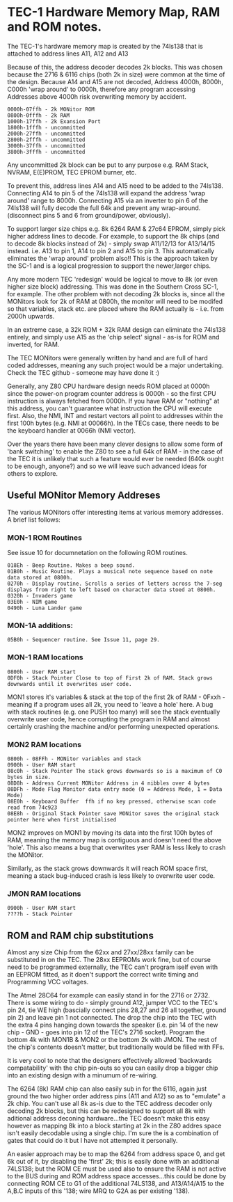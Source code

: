 # TEC-1 Hardware Memory Map, RAM and ROM notes.

The TEC-1's hardware memory map is created by the 74ls138 that is attached to address lines A11, A12 and A13

Because of this, the address decoder decodes 2k blocks. This was chosen because the 2716 & 6116 chips (both 2k in size) were common at the time of the design. Because A14 and A15 are not decoded, Address 4000h, 8000h, C000h 'wrap around' to 0000h, therefore any program accessing Addresses above 4000h risk overwriting memory by accident.

```
0000h-07ffh - 2k MONitor ROM
0800h-0fffh - 2k RAM
1000h-17ffh - 2k Exansion Port
1800h-1fffh - uncommitted
2000h-27ffh - uncommitted	
2800h-2fffh - uncommitted
3000h-37ffh - uncommitted
3800h-3fffh - uncommitted
```

Any uncommitted 2k block can be put to any purpose e.g. RAM Stack, NVRAM, E(E)PROM, TEC EPROM burner, etc.

To prevent this, address lines A14 and A15 need to be added to the 74ls138. Connecting A14 to pin 5 of the 74ls138 will expand the address 'wrap around' range to 8000h. Connecting A15 via an inverter to pin 6 of the 74ls138 will fully decode the full 64k and prevent any wrap-around. (disconnect pins 5 and 6 from ground/power, obviously).

To support larger size chips e.g. 8k 6264 RAM & 27c64 EPROM, simply pick higher address lines to decode. For example, to support the 8k chips (and to decode 8k blocks instead of 2k) - simply swap A11/12/13 for A13/14/15 instead. i.e. A13 to pin 1, A14 to pin 2 and A15 to pin 3. This automatically eliminates the 'wrap around' problem also!! This is the approach taken by the SC-1 and is a logical progression to support the newer,larger chips.

Any more modern TEC 'redesign' would be logical to move to 8k (or even higher size block) addressing. This was done in the Southern Cross SC-1, for example. The other problem with not decoding 2k blocks is, since all the MONitors look for 2k of RAM at 0800h, the monitor will need to be modifed so that variables, stack etc. are placed where the RAM actually is - i.e. from 2000h upwards.

In an extreme case, a 32k ROM + 32k RAM design can eliminate the 74ls138 entirely, and simply use A15 as the 'chip select' signal - as-is for ROM and inverted, for RAM.

The TEC MONitors were generally written by hand and are full of hard coded addresses, meaning any such project would be a major undertaking. Check the TEC github - someone may have done it :)

Generally, any Z80 CPU hardware design needs ROM placed at 0000h since the power-on program counter address is 0000h - so the first CPU instruction is always fetched from 0000h. If you have RAM or "nothing" at this address, you can't guarantee what instruction the CPU will execute first. Also, the NMI, INT and restart vectors all point to addresses within the first 100h bytes (e.g. NMI at 00066h). In the TECs case, there needs to be the keyboard handler at 0066h (NMI vector).

Over the years there have been many clever designs to allow some form of 'bank switching' to enable the Z80 to see a full 64k of RAM - in the case of the TEC it is unlikely that such a feature would ever be needed (640k ought to be enough, anyone?) and so we will leave such advanced ideas for others to explore.




## Useful MONitor Memory Addreses

The various MONitors offer interesting items at various memory addresses. A brief list follows:


### MON-1 ROM Routines

See issue 10 for documnetation on the following ROM routines.

```
018Eh - Beep Routine. Makes a beep sound.
01B0h - Music Routine. Plays a musical note sequence based on note data stored at 0800h.
0270h - Display routine. Scrolls a series of letters across the 7-seg displays from right to left based on character data stoed at 0800h.
0320h - Invaders game
03E0h - NIM game
0490h - Luna Lander game
```

### MON-1A additions:

```
05B0h - Sequencer routine. See Issue 11, page 29.
```

### MON-1 RAM locations

```
0800h - User RAM start
0DF0h - Stack Pointer Close to top of First 2k of RAM. Stack grows downwards until it overwrites user code.
```

MON1 stores it's variables & stack at the top of the first 2k of RAM - 0Fxxh - meaning if a program uses all 2k, you need to 'leave a hole' here. A bug with stack routines (e.g. one PUSH too many) will see the stack eventually overwrite user code, hence corrupting the program in RAM and almost certainly crashing the machine and/or performing unexpected operations.



### MON2 RAM locations

```
0800h - 08FFh - MONitor variables and stack
0900h - User RAM start
08c0h - Stack Pointer The stack grows downwards so is a maximum of C0 bytes in size.
08D8h - Address Current MONitor Address in 4 nibbles over 4 bytes
08DFh - Mode Flag Monitor data entry mode (0 = Address Mode, 1 = Data Mode)
08E0h - Keyboard Buffer	 ffh if no key pressed, otherwise scan code read from 74c923
08E8h - Original Stack Pointer save MONitor saves the original stack pointer here when first initialised
```

MON2 improves on MON1 by moving its data into the first 100h bytes of RAM, meaning the memory map is contiguous and doesn't need the above 'hole'. This also means a bug that overwrites yser RAM is less likely to crash the MONitor.

Similarly, as the stack grows downwards it will reach ROM space first, meaning a stack bug-induced crash is less likely to overwrite user code.



### JMON RAM locations

```
0900h - User RAM start
????h - Stack Pointer
```

## ROM and RAM chip substitutions

Almost any size Chip from the 62xx and 27xx/28xx family can be substituted in on the TEC. The 28xx EEPROMs work fine, but of course need to be programmed externally, the TEC can't program iself even with an EEPROM fitted, as it doen't support the correct write timing and Programming VCC voltages.

The Atmel 28C64 for example can easily stand in for the 2716 or 2732. There is some wiring to do - simply ground A12, jumper VCC to the TEC's pin 24, tie WE high (bascially connect pins 28,27 and 26 all together, ground pin 2) and leave pin 1 not connected. The drop the chip into the TEC with the extra 4 pins hanging down towards the speaker (i.e. pin 14 of the new chip - GND - goes into pin 12 of the TEC's 2716 socket). Program the bottom 4k with MON1B & MON2 or the bottom 2k with JMON. The rest of the chip's contents doesn't matter, but traditionally would be filled with FFs.

It is very cool to note that the designers effectively allowed 'backwards compatability' with the chip pin-outs so you can easily drop a bigger chip into an existing design with a minumum of re-wiring.

The 6264 (8k) RAM chip can also easily sub in for the 6116, again just ground the two higher order address pins (A11 and A12) so as to "emulate" a 2k chip. You can't use all 8k as-is due to the TEC address decoder only decoding 2k blocks, but this can be redesigned to support all 8k with aditional address deconing hardware...the TEC doesn't make this easy however as mapping 8k into a block starting at 2k in the Z80 addres space isn't easily decodable using a single chip. I'm sure the is a combination of gates that could do it but I have not attempted it personally.

An easier approach may be to map the 6264 from address space 0, and get 6k out of it, by disabling the 'first' 2k; this is easily done with an additional 74LS138; but the ROM CE must be used also to ensure the RAM is not active to the BUS during and ROM address space accesses...this could be done by connecting ROM CE to G1 of the additional 74LS138, and A13/A14/A15 to the A,B.C inputs of this '138; wire MRQ to G2A as per existing '138).

